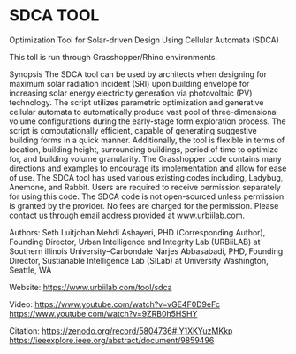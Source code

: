 # SDCA TOOL

Optimization Tool for Solar-driven Design Using Cellular Automata (SDCA)

This toll is run through Grasshopper/Rhino environments.

Synopsis
The SDCA tool can be used by architects when designing for maximum solar radiation incident (SRI) upon building envelope for increasing solar energy electricity generation via photovoltaic (PV) technology. The script utilizes parametric optimization and generative cellular automata to automatically produce vast pool of three-dimensional volume configurations during the early-stage form exploration process. The script is computationally efficient, capable of generating suggestive building forms in a quick manner. Additionally, the tool is flexible in terms of location, building height, surrounding buildings, period of time to optimize for, and building volume granularity. The Grasshopper code contains many directions and examples to encourage its implementation and allow for ease of use. The SDCA tool has used various existing codes including, Ladybug, Anemone, and Rabbit. Users are required to receive permission separately for using this code. The SDCA code is not open-sourced unless permission is granted by the provider. No fees are charged for the permission. Please contact us through email address provided at www.urbiilab.com.

Authors:
Seth Luitjohan
Mehdi Ashayeri, PHD (Corresponding Author), Founding Director, Urban Intelligence and Integrity Lab (URBiiLAB) at Southern illinois University–Carbondale
Narjes Abbasabadi, PHD, Founding Director, Sustianable Intelligence Lab (SILab) at University Washington, Seattle, WA

Website:
https://www.urbiilab.com/tool/sdca

Video:
https://www.youtube.com/watch?v=vGE4F0D9eFc
https://www.youtube.com/watch?v=9ZRB0h5HSHY

Citation:
https://zenodo.org/record/5804736#.Y1XKYuzMKkp
https://ieeexplore.ieee.org/abstract/document/9859496
